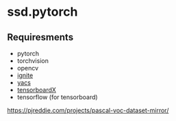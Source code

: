 # ssd.pytorch

## Requiresments
- pytorch
- torchvision
- opencv
- [ignite](https://github.com/pytorch/ignite)
- [yacs](https://github.com/rbgirshick/yacs)
- [tensorboardX](https://github.com/lanpa/tensorboardX)
- tensorflow (for tensorboard)

https://pjreddie.com/projects/pascal-voc-dataset-mirror/
